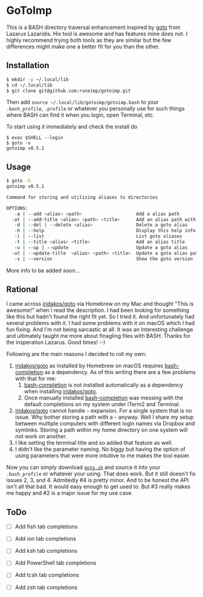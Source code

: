 GoToImp
=======

This is a BASH directory traversal enhancement inspired by [goto][iridakos/goto - GitHub] from Lazarus Lazaridis. His tool is awesome and has features mine does not. I highly recommend trying both tools as they are similar but the few differences might make one a better fit for you than the other.


Installation
------------

```bash
$ mkdir -p ~/.local/lib
$ cd ~/.local/lib
$ git clone git@github.com:runeimp/gotoimp.git
```

Then add `source ~/.local/lib/gotoimp/gotoimp.bash` to your `.bash_profile`, `.profile` or whatever you personally use for such things where BASH can find it when you login, open Terminal, etc.

To start using it immediately and check the install do

```
$ exec $SHELL --login
$ goto -v
gotoimp v0.5.1
```


Usage
-----

```bash
$ goto -h
gotoimp v0.5.1

Command for storing and utilizing aliases to directories

OPTIONS:
   -a | --add <alias> <path>                    Add a alias path
  -at | --add-title <alias> <path> <title>      Add an alias path with title
   -d | --del | --delete <alias>                Delete a goto alias
   -h | --help                                  Display this help info
   -l | --list                                  List goto aliases
   -t | --title <alias> <title>                 Add an alias title
   -u | --up | --update                         Update a goto alias
  -ut | --update-title  <alias> <path> <title>  Update a goto alias path with title
   -v | --version                               Show the goto version

```

More info to be added soon...


Rational
--------

I came across [iridakos/goto][iridakos/goto - GitHub] via Homebrew on my Mac and thought "This is awesome!" when I read the description. I had been looking for something like this but hadn't found the right fit yet. So I tried it. And unfortunately had several problems with it. I had some problems with it on macOS which I had fun fixing. And I'm not being sarcastic at all. It was an interesting challenge and ultimately taught me more about finagling files with BASH. Thanks for the insperation Lazarus. Good times! :-)

Following are the main reasons I decided to roll my own:

1. [iridakos/goto][iridakos/goto - GitHub] as installed by Homebrew on macOS requires [bash-completion][scop/bash-completion - GitHub] as a dependency. As of this writing there are a few problems with that for me:
	1. [bash-completion][scop/bash-completion - GitHub] is not installed automatically as a dependency when installing [iridakos/goto][iridakos/goto - GitHub].
	2. Once manually installed [bash-completion][scop/bash-completion - GitHub] was messing with the default completions on my system under iTerm2 and Terminal.
2. [iridakos/goto][iridakos/goto - GitHub] cannot handle `~` expansion. For a single system that is no issue. Why bother storing a path with a `~` anyway. Well I share my setup between multiple computers with different login names via Dropbox and symlinks. Storing a path within my home directory on one system will not work on another.
3. I like setting the terminal title and so added that feature as well.
4. I didn't like the parameter naming. No biggy but having the option of using parameters that were more intuitive to me makes the tool easier.

Now you can simply download [`goto.sh`][iridakos/goto - GitHub] and source it into your `.bash_profile` or whatever your using. That does work. But it still doesn't fix issues 2, 3, and 4. Admitedly #4 is pretty minor. And to be honest the API isn't all that bad. It would easy enough to get used to. But #3 really makes me happy and #2 is a major issue for my use case.


ToDo
----

* [ ] Add fish tab completions
* [ ] Add ion tab completions
* [ ] Add ksh tab completions
* [ ] Add PowerShell tab completions
* [ ] Add tcsh tab completions
* [ ] Add zsh tab completions




[iridakos/goto - GitHub]: https://github.com/iridakos/goto
[scop/bash-completion - GitHub]: https://github.com/scop/bash-completion
[How to make PowerShell tab completion work like Bash]: https://stackoverflow.com/questions/8264655/how-to-make-powershell-tab-completion-work-like-bash
